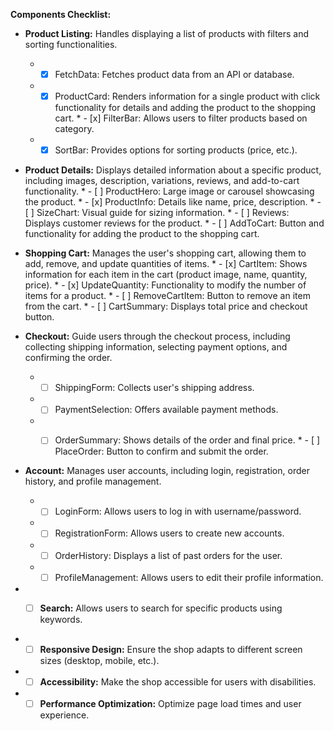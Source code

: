 **Components Checklist:**



* **Product Listing:** Handles displaying a list of products with filters and sorting functionalities.
     *   - [x] FetchData: Fetches product data from an API or database.
     *   - [x] ProductCard: Renders information for a single product with click functionality for details and adding the product to the shopping cart.
      *  - [x] FilterBar: Allows users to filter products based on category.
     *   - [x] SortBar: Provides options for sorting products (price, etc.).
              
* **Product Details:** Displays detailed information about a specific product, including images, description, variations, reviews, and add-to-cart functionality.
      *  - [ ] ProductHero: Large image or carousel showcasing the product.
       * - [x] ProductInfo: Details like name, price, description.
       * - [ ] SizeChart: Visual guide for sizing information.
      *  - [ ] Reviews: Displays customer reviews for the product.
      *  - [ ] AddToCart: Button and functionality for adding the product to the shopping cart.

* **Shopping Cart:** Manages the user's shopping cart, allowing them to add, remove, and update quantities of items. 
      *  - [x] CartItem: Shows information for each item in the cart (product image, name, quantity, price).
      *  - [x] UpdateQuantity: Functionality to modify the number of items for a product.
      *  - [ ] RemoveCartItem: Button to remove an item from the cart.
      *  - [ ] CartSummary: Displays total price and checkout button.

* **Checkout:** Guide users through the checkout process, including collecting shipping information, selecting payment options, and confirming the order.
     *   - [ ] ShippingForm: Collects user's shipping address.
     *   - [ ] PaymentSelection: Offers available payment methods.
     *   - [ ] OrderSummary: Shows details of the order and final price.
      *  - [ ] PlaceOrder: Button to confirm and submit the order.


* **Account:** Manages user accounts, including login, registration, order history, and profile management.
     *   - [ ] LoginForm: Allows users to log in with username/password.
    *  - [ ] RegistrationForm: Allows users to create new accounts.
    *  - [ ] OrderHistory: Displays a list of past orders for the user. 
    *  - [ ] ProfileManagement: Allows users to edit their profile information.
  
* - [ ] **Search:** Allows users to search for specific products using keywords.


* - [ ] **Responsive Design:** Ensure the shop adapts to different screen sizes (desktop, mobile, etc.).
* - [ ] **Accessibility:** Make the shop accessible for users with disabilities.
* - [ ] **Performance Optimization:** Optimize page load times and user experience.

